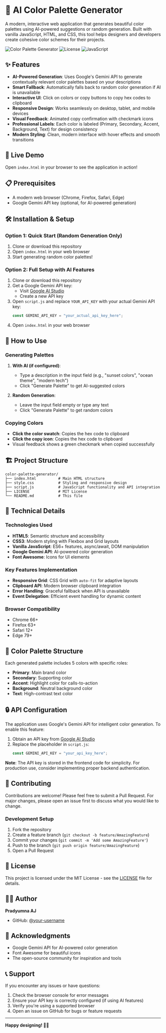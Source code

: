 # 🎨 AI Color Palette Generator

A modern, interactive web application that generates beautiful color palettes using AI-powered suggestions or random generation. Built with vanilla JavaScript, HTML, and CSS, this tool helps designers and developers create cohesive color schemes for their projects.

![Color Palette Generator](https://img.shields.io/badge/Status-Active-brightgreen)
![License](https://img.shields.io/badge/License-MIT-blue)
![JavaScript](https://img.shields.io/badge/JavaScript-ES6+-yellow)

## ✨ Features

- **AI-Powered Generation**: Uses Google's Gemini API to generate contextually relevant color palettes based on your descriptions
- **Smart Fallback**: Automatically falls back to random color generation if AI is unavailable
- **Interactive UI**: Click on colors or copy buttons to copy hex codes to clipboard
- **Responsive Design**: Works seamlessly on desktop, tablet, and mobile devices
- **Visual Feedback**: Animated copy confirmation with checkmark icons
- **Professional Labels**: Each color is labeled (Primary, Secondary, Accent, Background, Text) for design consistency
- **Modern Styling**: Clean, modern interface with hover effects and smooth transitions

## 🚀 Live Demo

Open `index.html` in your browser to see the application in action!

## 📋 Prerequisites

- A modern web browser (Chrome, Firefox, Safari, Edge)
- Google Gemini API key (optional, for AI-powered generation)

## 🛠️ Installation & Setup

### Option 1: Quick Start (Random Generation Only)
1. Clone or download this repository
2. Open `index.html` in your web browser
3. Start generating random color palettes!

### Option 2: Full Setup with AI Features
1. Clone or download this repository
2. Get a Google Gemini API key:
   - Visit [Google AI Studio](https://makersuite.google.com/app/apikey)
   - Create a new API key
3. Open `script.js` and replace `YOUR_API_KEY` with your actual Gemini API key:
   ```javascript
   const GEMINI_API_KEY = "your_actual_api_key_here";
   ```
4. Open `index.html` in your web browser

## 🎯 How to Use

### Generating Palettes
1. **With AI (if configured)**: 
   - Type a description in the input field (e.g., "sunset colors", "ocean theme", "modern tech")
   - Click "Generate Palette" to get AI-suggested colors
   
2. **Random Generation**:
   - Leave the input field empty or type any text
   - Click "Generate Palette" to get random colors

### Copying Colors
- **Click the color swatch**: Copies the hex code to clipboard
- **Click the copy icon**: Copies the hex code to clipboard
- Visual feedback shows a green checkmark when copied successfully

## 🏗️ Project Structure

```
color-palette-generator/
├── index.html          # Main HTML structure
├── style.css           # Styling and responsive design
├── script.js           # JavaScript functionality and API integration
├── LICENSE             # MIT License
└── README.md           # This file
```

## 🔧 Technical Details

### Technologies Used
- **HTML5**: Semantic structure and accessibility
- **CSS3**: Modern styling with Flexbox and Grid layouts
- **Vanilla JavaScript**: ES6+ features, async/await, DOM manipulation
- **Google Gemini API**: AI-powered color generation
- **Font Awesome**: Icons for UI elements

### Key Features Implementation
- **Responsive Grid**: CSS Grid with `auto-fit` for adaptive layouts
- **Clipboard API**: Modern browser clipboard integration
- **Error Handling**: Graceful fallback when API is unavailable
- **Event Delegation**: Efficient event handling for dynamic content

### Browser Compatibility
- Chrome 66+
- Firefox 63+
- Safari 12+
- Edge 79+

## 🎨 Color Palette Structure

Each generated palette includes 5 colors with specific roles:
- **Primary**: Main brand color
- **Secondary**: Supporting color
- **Accent**: Highlight color for calls-to-action
- **Background**: Neutral background color
- **Text**: High-contrast text color

## 🔒 API Configuration

The application uses Google's Gemini API for intelligent color generation. To enable this feature:

1. Obtain an API key from [Google AI Studio](https://makersuite.google.com/app/apikey)
2. Replace the placeholder in `script.js`:
   ```javascript
   const GEMINI_API_KEY = "your_api_key_here";
   ```

**Note**: The API key is stored in the frontend code for simplicity. For production use, consider implementing proper backend authentication.

## 🤝 Contributing

Contributions are welcome! Please feel free to submit a Pull Request. For major changes, please open an issue first to discuss what you would like to change.

### Development Setup
1. Fork the repository
2. Create a feature branch (`git checkout -b feature/AmazingFeature`)
3. Commit your changes (`git commit -m 'Add some AmazingFeature'`)
4. Push to the branch (`git push origin feature/AmazingFeature`)
5. Open a Pull Request

## 📝 License

This project is licensed under the MIT License - see the [LICENSE](LICENSE) file for details.

## 👨‍💻 Author

**Pradyumna AJ**
- GitHub: [@your-username](https://github.com/your-username)

## 🙏 Acknowledgments

- Google Gemini API for AI-powered color generation
- Font Awesome for beautiful icons
- The open-source community for inspiration and tools

## 📞 Support

If you encounter any issues or have questions:
1. Check the browser console for error messages
2. Ensure your API key is correctly configured (if using AI features)
3. Verify you're using a supported browser
4. Open an issue on GitHub for bugs or feature requests

---

**Happy designing! 🎨✨** 